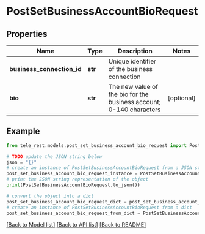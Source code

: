 # PostSetBusinessAccountBioRequest


## Properties

Name | Type | Description | Notes
------------ | ------------- | ------------- | -------------
**business_connection_id** | **str** | Unique identifier of the business connection | 
**bio** | **str** | The new value of the bio for the business account; 0-140 characters | [optional] 

## Example

```python
from tele_rest.models.post_set_business_account_bio_request import PostSetBusinessAccountBioRequest

# TODO update the JSON string below
json = "{}"
# create an instance of PostSetBusinessAccountBioRequest from a JSON string
post_set_business_account_bio_request_instance = PostSetBusinessAccountBioRequest.from_json(json)
# print the JSON string representation of the object
print(PostSetBusinessAccountBioRequest.to_json())

# convert the object into a dict
post_set_business_account_bio_request_dict = post_set_business_account_bio_request_instance.to_dict()
# create an instance of PostSetBusinessAccountBioRequest from a dict
post_set_business_account_bio_request_from_dict = PostSetBusinessAccountBioRequest.from_dict(post_set_business_account_bio_request_dict)
```
[[Back to Model list]](../README.md#documentation-for-models) [[Back to API list]](../README.md#documentation-for-api-endpoints) [[Back to README]](../README.md)


